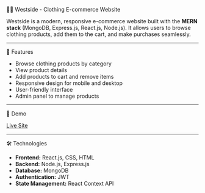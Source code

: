 👕🌐 Westside - Clothing E-commerce Website

Westside is a modern, responsive e-commerce website built with the **MERN stack** (MongoDB, Express.js, React.js, Node.js). It allows users to browse clothing products, add them to the cart, and make purchases seamlessly.

---

🌟 Features

- Browse clothing products by category  
- View product details  
- Add products to cart and remove items  
- Responsive design for mobile and desktop  
- User-friendly interface  
- Admin panel to manage products 

---

🚀 Demo

[Live Site](https://westside-frontend.onrender.com)

---

🛠️ Technologies

- **Frontend:** React.js, CSS, HTML  
- **Backend:** Node.js, Express.js  
- **Database:** MongoDB  
- **Authentication:** JWT   
- **State Management:** React Context API
